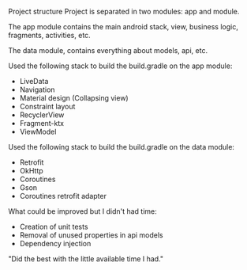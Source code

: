 Project structure
Project is separated in two modules: app and module.

The app module contains the main android stack,
view, business logic, fragments, activities, etc.

The data module, contains everything about models, api, etc.

Used the following stack to build the build.gradle on the app module:

- LiveData
- Navigation
- Material design (Collapsing view)
- Constraint layout
- RecyclerView
- Fragment-ktx
- ViewModel

Used the following stack to build the build.gradle on the data module:

- Retrofit
- OkHttp
- Coroutines
- Gson
- Coroutines retrofit adapter

What could be improved but I didn't had time:

- Creation of unit tests
- Removal of unused properties in api models
- Dependency injection

"Did the best with the little available time I had."